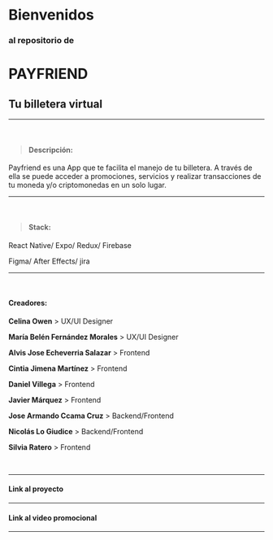# Bienvenidos 
### al repositorio de 
# PAYFRIEND 
## Tu billetera virtual
                    
-------------
<br>

>  #### Descripción:
Payfriend es una App que te facilita el manejo de tu billetera.
A través de ella se puede acceder a promociones, servicios y realizar transacciones de tu moneda y/o criptomonedas en un solo lugar.

-------------
<br>

>  #### Stack:
React Native/ Expo/ Redux/ Firebase

Figma/ After Effects/ jira


-------------

<br>

#### Creadores:
**Celina Owen** > UX/UI Designer

**María Belén Fernández Morales** > UX/UI Designer

**Alvis Jose Echeverria Salazar** > Frontend

**Cintia Jimena Martínez** > Frontend

**Daniel Villega** > Frontend

**Javier Márquez** > Frontend

**Jose Armando Ccama Cruz** > Backend/Frontend

**Nicolás Lo Giudice** > Backend/Frontend

**Silvia Ratero** > Frontend

<br>

-------------

#### Link al proyecto 


-------------

#### Link al video promocional 


-------------
